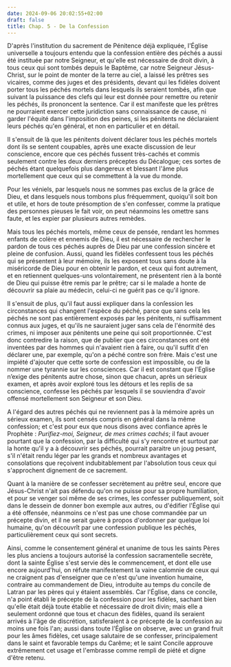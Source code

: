 ```yaml
---
date: 2024-09-06 20:02:55+02:00
draft: false
title: Chap. 5 - De la Confession
---
```





D'après l'institution du sacrement de Pénitence déjà expliquée, l'Église universelle a toujours entendu que la confession entière des péchés a aussi été instituée par notre Seigneur, et qu'elle est nécessaire de droit divin, à tous ceux qui sont tombés depuis le Baptême, car notre Seigneur Jésus-Christ, sur le point de monter de la terre au ciel, a laissé les prêtres ses vicaires, comme des juges et des présidents, devant qui les fidèles doivent porter tous les péchés mortels dans lesquels ils seraient tombés, afin que suivant la puissance des clefs qui leur est donnée pour remettre ou retenir les péchés, ils prononcent la sentence. Car il est manifeste que les prêtres ne pourraient exercer cette juridiction sans connaissance de cause, ni garder l'équité dans l'imposition des peines, si les pénitents ne déclaraient leurs péchés qu'en général, et non en particulier et en détail. 

Il s'ensuit de là que les pénitents doivent déclarer tous les péchés mortels dont ils se sentent coupables, après une exacte discussion de leur conscience, encore que ces péchés fussent très-cachés et commis seulement contre les deux derniers préceptes du Décalogue; ces sortes de péchés étant quelquefois plus dangereux et blessant l'âme plus mortellement que ceux qui se commettent à la vue du monde.

Pour les véniels, par lesquels nous ne sommes pas exclus de la grâce de Dieu, et dans lesquels nous tombons plus fréquemment, quoiqu'il soit bon et utile, et hors de toute présomption de s'en confesser, comme la pratique des personnes pieuses le fait voir, on peut néanmoins les omettre sans faute, et les expier par plusieurs autres remèdes. 

Mais tous les péchés mortels, même ceux de pensée, rendant les hommes enfants de colère et ennemis de Dieu, il est nécessaire de rechercher le pardon de tous ces péchés auprès de Dieu par une confession sincère et pleine de confusion. Aussi, quand les fidèles confessent tous les péchés qui se présentent à leur mémoire, ils les exposent tous sans doute à la miséricorde de Dieu pour en obtenir le pardon, et ceux qui font autrement, et en retiennent quelques-uns volontairement, ne présentent rien à la bonté de Dieu qui puisse être remis par le prêtre; car si le malade a honte de découvrir sa plaie au médecin, celui-ci ne guérit pas ce qu'il ignore.

Il s'ensuit de plus, qu'il faut aussi expliquer dans la conſession les circonstances qui changent l'espèce du péché, parce que sans cela les péchés ne sont pas entièrement exposés par les pénitents, ni suffisamment connus aux juges, et qu'ils ne sauraient juger sans cela de l'énormité des crimes, ni imposer aux pénitents une peine qui soit proportionnée. C'est donc contredire la raison, que de publier que ces circonstances ont été inventées par des hommes qui n'avaient rien à faire, ou qu'il suffit d'en déclarer une, par exemple, qu'on a péché contre son frère. Mais c'est une impiété d'ajouter que cette sorte de confession est impossible, ou de la nommer une tyrannie sur les consciences. Car il est constant que l'Eglise n’exige des pénitents autre chose, sinon que chacun, après un sérieux examen, et après avoir exploré tous les détours et les replis de sa conscience, confesse les péchés par lesquels il se souviendra d'avoir offensé mortellement son Seigneur et son Dieu. 

A l'égard des autres péchés qui ne reviennent pas à la mémoire après un sérieux examen, ils sont censés compris en général dans la même confession; et c'est pour eux que nous disons avec confiance après le Prophète : *Purifiez-moi, Seigneur, de mes crimes cachés*; il faut avouer pourtant que la confession, par la difficulté qui s'y rencontre et surtout par la honte qu'il y a à découvrir ses péchés, pourrait paraitre un joug pesant, s'il n'était rendu léger par les grands et nombreux avantages et consolations que reçoivent indubitablement par l'absolution tous ceux qui s'approchent dignement de ce sacrement.

Quant à la manière de se confesser secrètement au prêtre seul, encore que Jésus-Christ n'ait pas défendu qu'on ne puisse pour sa propre humiliation, et pour se venger soi même de ses crimes, les confesser publiquement, soit dans le dessein de donner bon exemple aux autres, ou d'édifier l'Église qui a été offensée, néanmoins ce n'est pas une chose commandée par un précepte divin, et il ne serait guère à propos d'ordonner par quelque loi humaine, qu'on découvrît par une confession publique les péchés, particulièrement ceux qui sont secrets. 

Ainsi, comme le consentement général et unanime de tous les saints Pères les plus anciens a toujours autorisé la confession sacramentelle secrète, dont la sainte Église s'est servie dès le commencement, et dont elle use encore aujourd'hui, on réfute manifestement la vaine calomnie de ceux qui ne craignent pas d'enseigner que ce n'est qu'une invention humaine, contraire au commandement de Dieu, introduite au temps du concile de Latran par les pères qui y étaient assemblés. Car l'Église, dans ce concile, n'a point établi le précepte de la confession pour les fidèles, sachant bien qu'elle était déjà toute établie et nécessaire de droit divin; mais elle a seulement ordonné que tous et chacun des fidèles, quand ils seraient arrivés à l'âge de discrétion, satisferaient à ce précepte de la confession au moins une fois l'an; aussi dans toute l'Église on observe, avec un grand fruit pour les âmes fidèles, cet usage salutaire de se confesser, principalement dans le saint et favorable temps du Carême; et le saint Concile approuve extrêmement cet usage et l'embrasse comme rempli de piété et digne d'être retenu.


